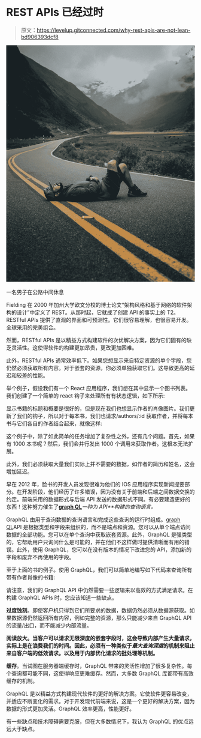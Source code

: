 # REST APIs 已经过时

> 原文：<https://levelup.gitconnected.com/why-rest-apis-are-not-lean-bd906393dcf8>

![](img/c01e2ac92602d269b979fd600eb57b4a.png)

一名男子在公路中间休息

Fielding 在 2000 年加州大学欧文分校的博士论文“架构风格和基于网络的软件架构的设计”中定义了 REST。从那时起，它就成了创建 API 的事实上的 T2。RESTful APIs 提供了直观的界面和可预测性。它们很容易理解，也很容易开发。全球采用的完美组合。

然而，RESTful APIs 是以精益方式构建软件的次优解决方案，因为它们固有的缺乏灵活性。这使得软件的构建更加昂贵，更改更加困难。

此外，RESTful APIs 通常效率低下。如果您想显示来自特定资源的单个字段，您仍然必须获取所有内容。对于嵌套的资源，你必须单独获取它们。这导致更高的延迟和较差的性能。

举个例子，假设我们有一个 React 应用程序，我们想在其中显示一个图书列表。我们创建了一个简单的 react 钩子来处理所有有状态逻辑，如下所示:

显示书籍的标题和概要是很好的，但是现在我们也想显示作者的肖像图片。我们更新了我们的钩子，所以对于每本书，我们也请求/authors/:id 获取作者，并将每本书与它们各自的作者结合起来，就像这样:

这个例子中，除了如此简单的任务增加了复杂性之外，还有几个问题。首先，如果有 1000 本书呢？然后，我们会并行发出 1000 个调用来获取作者。这根本无法扩展。

此外，我们必须获取大量我们实际上并不需要的数据，如作者的简历和姓名，这会增加延迟。

早在 2012 年，脸书的开发人员发现很难为他们的 IOS 应用程序实现新闻提要部分。在开发阶段，他们经历了许多错误，因为没有关于前端和后端之间数据交换的约定。前端采用的数据形式与后端 API 发送的数据形式不同。有必要建造更好的东西！这种努力催生了[**graph QL**](https://graphql.org/)*一种为 API**构建的查询语言。*

GraphQL 由用于查询数据的查询语言和完成这些查询的运行时组成。[graph QL](https://graphql.org/)API 是根据类型和字段来组织的，而不是端点和资源。您可以从单个端点访问数据的全部功能。您可以在单个查询中获取嵌套资源。此外，GraphQL 是强类型的，它帮助用户只询问什么是可能的，并在他们不这样做时提供清晰而有用的错误。此外，使用 GraphQL，您可以在没有版本的情况下改进您的 API，添加新的字段和废弃不再使用的字段。

至于上面的书的例子。使用 GraphQL，我们可以简单地编写如下代码来查询所有带有作者肖像的书籍:

请注意，我们的 GraphQL API 中仍然需要一些逻辑来以高效的方式满足请求。在构建 GraphQL APIs 时，您应该知道一些缺点。

**过度蚀刻**。即使客户机只得到它们所要求的数据，数据仍然必须从数据源获取。如果数据源仍然返回所有内容，例如完整的资源，那么只能减少来自 GraphQL API 的流量/出口，而不能减少内部流量。

**阅读放大。当客户可以请求无限深度的嵌套字段时，这会导致内部产生大量请求，实际上是在浪费我们的时间。因此，必须有一种类似于*最大查询深度*的机制来阻止来自客户端的低效请求。以及用于内部优化请求的批处理等机制。**

**缓存**。当试图在服务器端缓存时，GraphQL 带来的灵活性增加了很多复杂性。每个查询都可能不同，这使得响应更难缓存。然而，大多数 GraphQL 库都带有高效缓存的机制。

GraphQL 是以精益方式构建现代软件的更好的解决方案。它使软件更容易改变，并适应不断变化的需求。对于开发现代前端来说，这是一个更好的解决方案，因为数据的形式更加灵活。GraphQL 效率更高，性能更好。

有一些缺点和技术障碍需要克服，但在大多数情况下，我认为 GraphQL 的优点远远大于缺点。